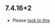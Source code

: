 ## 7.4.16+2

- Please [look to this]((https://dooboolab.github.io/flutter_sound/doc/book/CHANGELOG.html))
